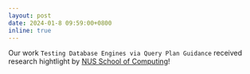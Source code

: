 ```yaml
---
layout: post
date: 2024-01-8 09:59:00+0800
inline: true
---
```


Our work `Testing Database Engines via Query Plan Guidance` received research hightlight by [NUS School of Computing](https://www.comp.nus.edu.sg/features/2024-detecting-logic-bugs-mrigger/)!